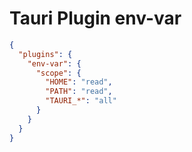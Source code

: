 # Tauri Plugin env-var

```json
{   
  "plugins": {
    "env-var": {
      "scope": {
        "HOME": "read",
        "PATH": "read",
        "TAURI_*": "all"
      }
    }
  }
}
```
